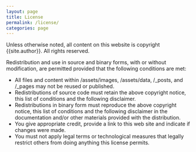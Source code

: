 ```yaml
---
layout: page
title: License
permalink: /license/
categories: page
---
```

Unless otherwise noted, all content on this website is copyright {{site.author}}. All rights reserved.

Redistribution and use in source and binary forms, with or without modification, are permitted provided that the following conditions are met:

* All files and content within /assets/images, /assets/data, /_posts, and /_pages may not be reused or published.
* Redistributions of source code must retain the above copyright notice, this list of conditions and the following disclaimer.
* Redistributions in binary form must reproduce the above copyright notice, this list of conditions and the following disclaimer in the documentation and/or other materials provided with the distribution.
* You give appropriate credit, provide a link to this web site and indicate if changes were made.
* You must not apply legal terms or technological measures that legally restrict others from doing anything this license permits.